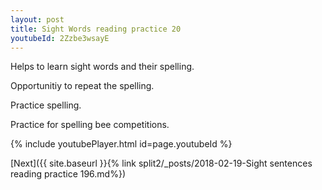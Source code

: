 ```yaml
---
layout: post
title: Sight Words reading practice 20
youtubeId: 2Zzbe3wsayE
---
```

 
 
Helps to learn sight words and their spelling.

Opportunitiy to repeat the spelling. 

Practice spelling. 
 
Practice for spelling bee competitions. 
 
{% include youtubePlayer.html id=page.youtubeId %}
 
 

[Next]({{ site.baseurl }}{% link  split2/_posts/2018-02-19-Sight sentences reading practice 196.md%})
 
